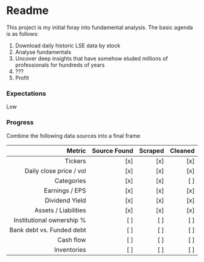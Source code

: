 # Readme

This project is my initial foray into fundamental analysis. The basic agenda is as follows:

1. Download daily historic LSE data by stock
1. Analyse fundamentals
1. Uncover deep insights that have somehow eluded millions of professionals for hundreds of years
1. ???
1. Profit

### Expectations

Low

### Progress

Combine the following data sources into a final frame

| Metric                    | Source Found | Scraped | Cleaned |
| -------------------------:| ------------:| -------:| -------:|
| Tickers                   | [x]          | [x]     | [x]     |
| Daily close price / vol   | [x]          | [x]     | [x]     |
| Categories                | [x]          | [x]     | [ ]     |
| Earnings / EPS            | [x]          | [x]     | [x]     |
| Dividend Yield            | [x]          | [x]     | [x]     |
| Assets / Liabilities      | [x]          | [x]     | [x]     |
| Institutional ownership % | [ ]          | [ ]     | [ ]     |
| Bank debt vs. Funded debt | [ ]          | [ ]     | [ ]     |
| Cash flow                 | [ ]          | [ ]     | [ ]     |
| Inventories               | [ ]          | [ ]     | [ ]     |